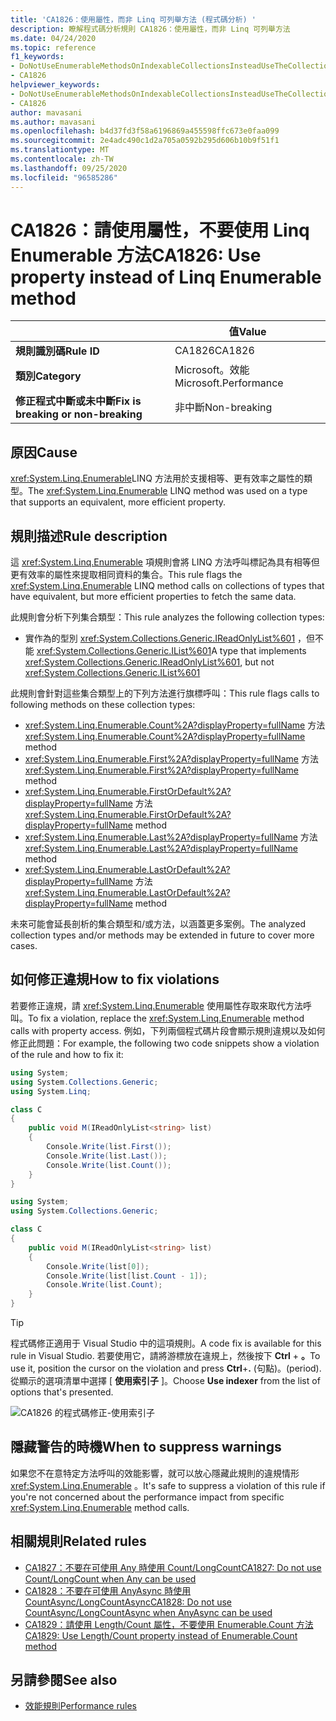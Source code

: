 ```yaml
---
title: 'CA1826：使用屬性，而非 Linq 可列舉方法 (程式碼分析) '
description: 瞭解程式碼分析規則 CA1826：使用屬性，而非 Linq 可列舉方法
ms.date: 04/24/2020
ms.topic: reference
f1_keywords:
- DoNotUseEnumerableMethodsOnIndexableCollectionsInsteadUseTheCollectionDirectlyAnalyzer
- CA1826
helpviewer_keywords:
- DoNotUseEnumerableMethodsOnIndexableCollectionsInsteadUseTheCollectionDirectlyAnalyzer
- CA1826
author: mavasani
ms.author: mavasani
ms.openlocfilehash: b4d37fd3f58a6196869a455598ffc673e0faa099
ms.sourcegitcommit: 2e4adc490c1d2a705a0592b295d606b10b9f51f1
ms.translationtype: MT
ms.contentlocale: zh-TW
ms.lasthandoff: 09/25/2020
ms.locfileid: "96585286"
---
```

# <a name="ca1826-use-property-instead-of-linq-enumerable-method"></a><span data-ttu-id="0021d-103">CA1826：請使用屬性，不要使用 Linq Enumerable 方法</span><span class="sxs-lookup"><span data-stu-id="0021d-103">CA1826: Use property instead of Linq Enumerable method</span></span>

| | <span data-ttu-id="0021d-104">值</span><span class="sxs-lookup"><span data-stu-id="0021d-104">Value</span></span> |
|-|-|
| <span data-ttu-id="0021d-105">**規則識別碼**</span><span class="sxs-lookup"><span data-stu-id="0021d-105">**Rule ID**</span></span> |<span data-ttu-id="0021d-106">CA1826</span><span class="sxs-lookup"><span data-stu-id="0021d-106">CA1826</span></span>|
| <span data-ttu-id="0021d-107">**類別**</span><span class="sxs-lookup"><span data-stu-id="0021d-107">**Category**</span></span> |<span data-ttu-id="0021d-108">Microsoft。效能</span><span class="sxs-lookup"><span data-stu-id="0021d-108">Microsoft.Performance</span></span>|
| <span data-ttu-id="0021d-109">**修正程式中斷或未中斷**</span><span class="sxs-lookup"><span data-stu-id="0021d-109">**Fix is breaking or non-breaking**</span></span> |<span data-ttu-id="0021d-110">非中斷</span><span class="sxs-lookup"><span data-stu-id="0021d-110">Non-breaking</span></span>|

## <a name="cause"></a><span data-ttu-id="0021d-111">原因</span><span class="sxs-lookup"><span data-stu-id="0021d-111">Cause</span></span>

<span data-ttu-id="0021d-112"><xref:System.Linq.Enumerable>LINQ 方法用於支援相等、更有效率之屬性的類型。</span><span class="sxs-lookup"><span data-stu-id="0021d-112">The <xref:System.Linq.Enumerable> LINQ method was used on a type that supports an equivalent, more efficient property.</span></span>

## <a name="rule-description"></a><span data-ttu-id="0021d-113">規則描述</span><span class="sxs-lookup"><span data-stu-id="0021d-113">Rule description</span></span>

<span data-ttu-id="0021d-114">這 <xref:System.Linq.Enumerable> 項規則會將 LINQ 方法呼叫標記為具有相等但更有效率的屬性來提取相同資料的集合。</span><span class="sxs-lookup"><span data-stu-id="0021d-114">This rule flags the <xref:System.Linq.Enumerable> LINQ method calls on collections of types that have equivalent, but more efficient properties to fetch the same data.</span></span>

<span data-ttu-id="0021d-115">此規則會分析下列集合類型：</span><span class="sxs-lookup"><span data-stu-id="0021d-115">This rule analyzes the following collection types:</span></span>

- <span data-ttu-id="0021d-116">實作為的型別 <xref:System.Collections.Generic.IReadOnlyList%601> ，但不能 <xref:System.Collections.Generic.IList%601></span><span class="sxs-lookup"><span data-stu-id="0021d-116">A type that implements <xref:System.Collections.Generic.IReadOnlyList%601>, but not <xref:System.Collections.Generic.IList%601></span></span>

<span data-ttu-id="0021d-117">此規則會針對這些集合類型上的下列方法進行旗標呼叫：</span><span class="sxs-lookup"><span data-stu-id="0021d-117">This rule flags calls to following methods on these collection types:</span></span>

- <span data-ttu-id="0021d-118"><xref:System.Linq.Enumerable.Count%2A?displayProperty=fullName> 方法</span><span class="sxs-lookup"><span data-stu-id="0021d-118"><xref:System.Linq.Enumerable.Count%2A?displayProperty=fullName> method</span></span>
- <span data-ttu-id="0021d-119"><xref:System.Linq.Enumerable.First%2A?displayProperty=fullName> 方法</span><span class="sxs-lookup"><span data-stu-id="0021d-119"><xref:System.Linq.Enumerable.First%2A?displayProperty=fullName> method</span></span>
- <span data-ttu-id="0021d-120"><xref:System.Linq.Enumerable.FirstOrDefault%2A?displayProperty=fullName> 方法</span><span class="sxs-lookup"><span data-stu-id="0021d-120"><xref:System.Linq.Enumerable.FirstOrDefault%2A?displayProperty=fullName> method</span></span>
- <span data-ttu-id="0021d-121"><xref:System.Linq.Enumerable.Last%2A?displayProperty=fullName> 方法</span><span class="sxs-lookup"><span data-stu-id="0021d-121"><xref:System.Linq.Enumerable.Last%2A?displayProperty=fullName> method</span></span>
- <span data-ttu-id="0021d-122"><xref:System.Linq.Enumerable.LastOrDefault%2A?displayProperty=fullName> 方法</span><span class="sxs-lookup"><span data-stu-id="0021d-122"><xref:System.Linq.Enumerable.LastOrDefault%2A?displayProperty=fullName> method</span></span>

<span data-ttu-id="0021d-123">未來可能會延長剖析的集合類型和/或方法，以涵蓋更多案例。</span><span class="sxs-lookup"><span data-stu-id="0021d-123">The analyzed collection types and/or methods may be extended in future to cover more cases.</span></span>

## <a name="how-to-fix-violations"></a><span data-ttu-id="0021d-124">如何修正違規</span><span class="sxs-lookup"><span data-stu-id="0021d-124">How to fix violations</span></span>

<span data-ttu-id="0021d-125">若要修正違規，請 <xref:System.Linq.Enumerable> 使用屬性存取來取代方法呼叫。</span><span class="sxs-lookup"><span data-stu-id="0021d-125">To fix a violation, replace the <xref:System.Linq.Enumerable> method calls with property access.</span></span> <span data-ttu-id="0021d-126">例如，下列兩個程式碼片段會顯示規則違規以及如何修正此問題：</span><span class="sxs-lookup"><span data-stu-id="0021d-126">For example, the following two code snippets show a violation of the rule and how to fix it:</span></span>

```csharp
using System;
using System.Collections.Generic;
using System.Linq;

class C
{
    public void M(IReadOnlyList<string> list)
    {
        Console.Write(list.First());
        Console.Write(list.Last());
        Console.Write(list.Count());
    }
}
```

```csharp
using System;
using System.Collections.Generic;

class C
{
    public void M(IReadOnlyList<string> list)
    {
        Console.Write(list[0]);
        Console.Write(list[list.Count - 1]);
        Console.Write(list.Count);
    }
}
```

> [!TIP]
> <span data-ttu-id="0021d-127">程式碼修正適用于 Visual Studio 中的這項規則。</span><span class="sxs-lookup"><span data-stu-id="0021d-127">A code fix is available for this rule in Visual Studio.</span></span> <span data-ttu-id="0021d-128">若要使用它，請將游標放在違規上，然後按下 **Ctrl** + **。**</span><span class="sxs-lookup"><span data-stu-id="0021d-128">To use it, position the cursor on the violation and press **Ctrl**+**.**</span></span> <span data-ttu-id="0021d-129">(句點)。</span><span class="sxs-lookup"><span data-stu-id="0021d-129">(period).</span></span> <span data-ttu-id="0021d-130">從顯示的選項清單中選擇 [ **使用索引子** ]。</span><span class="sxs-lookup"><span data-stu-id="0021d-130">Choose **Use indexer** from the list of options that's presented.</span></span>
>
> ![CA1826 的程式碼修正-使用索引子](media/ca1826-codefix.png)

## <a name="when-to-suppress-warnings"></a><span data-ttu-id="0021d-132">隱藏警告的時機</span><span class="sxs-lookup"><span data-stu-id="0021d-132">When to suppress warnings</span></span>

<span data-ttu-id="0021d-133">如果您不在意特定方法呼叫的效能影響，就可以放心隱藏此規則的違規情形 <xref:System.Linq.Enumerable> 。</span><span class="sxs-lookup"><span data-stu-id="0021d-133">It's safe to suppress a violation of this rule if you're not concerned about the performance impact from specific <xref:System.Linq.Enumerable> method calls.</span></span>

## <a name="related-rules"></a><span data-ttu-id="0021d-134">相關規則</span><span class="sxs-lookup"><span data-stu-id="0021d-134">Related rules</span></span>

- [<span data-ttu-id="0021d-135">CA1827：不要在可使用 Any 時使用 Count/LongCount</span><span class="sxs-lookup"><span data-stu-id="0021d-135">CA1827: Do not use Count/LongCount when Any can be used</span></span>](ca1827.md)
- [<span data-ttu-id="0021d-136">CA1828：不要在可使用 AnyAsync 時使用 CountAsync/LongCountAsync</span><span class="sxs-lookup"><span data-stu-id="0021d-136">CA1828: Do not use CountAsync/LongCountAsync when AnyAsync can be used</span></span>](ca1828.md)
- [<span data-ttu-id="0021d-137">CA1829：請使用 Length/Count 屬性，不要使用 Enumerable.Count 方法</span><span class="sxs-lookup"><span data-stu-id="0021d-137">CA1829: Use Length/Count property instead of Enumerable.Count method</span></span>](ca1829.md)

## <a name="see-also"></a><span data-ttu-id="0021d-138">另請參閱</span><span class="sxs-lookup"><span data-stu-id="0021d-138">See also</span></span>

- [<span data-ttu-id="0021d-139">效能規則</span><span class="sxs-lookup"><span data-stu-id="0021d-139">Performance rules</span></span>](performance-warnings.md)
